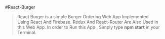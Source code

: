 #React-Burger

>React Burger is a simple Burger Ordering Web App Implemented Using React And Firebase. Redux And React-Router Are Also Used in this Web App.
>In order to Run this App , Simply type <strong>npm start</strong> in your Terminal. 
